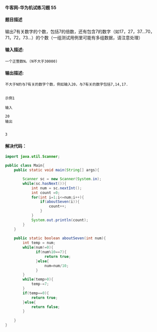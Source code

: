 #### 牛客网-华为机试练习题 55

#### 题目描述

输出7有关数字的个数，包括7的倍数，还有包含7的数字（如17，27，37...70，71，72，73...）的个数（一组测试用例里可能有多组数据，请注意处理）

#### 输入描述:

```
一个正整数N。(N不大于30000)
```

#### 输出描述:

```
不大于N的与7有关的数字个数，例如输入20，与7有关的数字包括7,14,17.


示例1

输入

20
输出


3
```

#### 解决代码：

```java
import java.util.Scanner;

public class Main{
    public static void main(String[] args){

        Scanner sc = new Scanner(System.in);
        while(sc.hasNext()){
            int num = sc.nextInt();
            int count =0;
            for(int i=1;i<=num;i++){
                if(aboutSeven(i)){
                    count++;
                }
            }
            System.out.println(count);
        }
    }
    
    public static boolean aboutSeven(int num){
        int temp = num;
        while(num!=0){
              if(num%10==7){
                  return true;
              }else{
                  num=num/10;
              }
        }
        while(temp>0){
            temp-=7;
        }
        if(temp==0){
            return true;
        }else{
            return false;
        }
       
    }
}
```

